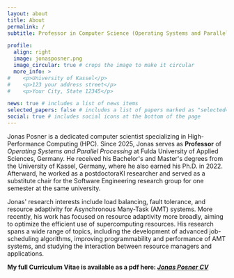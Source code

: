 ```yaml
---
layout: about
title: About
permalink: /
subtitle: Professor in Computer Science (Operating Systems and Parallel Processing) at the <a href='https://www.hs-fulda.de/en/applied-computer-science'>Fulda University of Applied Sciences</a>.

profile:
  align: right
  image: jonasposner.png
  image_circular: true # crops the image to make it circular
  more_info: >
#    <p>University of Kassel</p>
#    <p>123 your address street</p>
#    <p>Your City, State 12345</p>

news: true # includes a list of news items
selected_papers: false # includes a list of papers marked as "selected={true}"
social: true # includes social icons at the bottom of the page
---
```


Jonas Posner is a dedicated computer scientist specializing in High-Performance Computing (HPC).
Since 2025, Jonas serves as **Professor** of _Operating Systems and Parallel Processing_ at Fulda University of Applied Sciences, Germany.
He received his Bachelor's and Master's degrees from the University of Kassel, Germany, where he also earned his Ph.D. in 2022.
Afterward, he worked as a postdoctoraKl researcher and served as a substitute chair for the Software Engineering research group for one semester at the same university.

Jonas' research interests include load balancing, fault tolerance, and resource adaptivity for Asynchronous Many-Task (AMT) systems.
More recently, his work has focused on resource adaptivity more broadly, aiming to optimize the efficient use of supercomputing resources.
His research spans a wide range of topics, including the development of advanced job-scheduling algorithms, improving programmability and performance of AMT systems, and studying the interaction between resource managers and applications.

**My full Curriculum Vitae is available as a pdf here: _[Jonas Posner CV](https://posnerj.github.io/assets/pdf/jonasposner.pdf)_**
